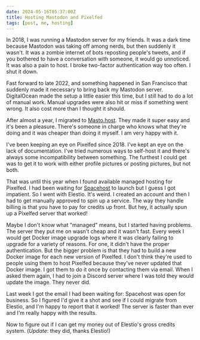 ```yaml
---
date: 2024-05-16T05:37:00Z
title: Hosting Mastodon and Pixelfed
tags: [post, me, hosting]
---
```


In 2018, I was running a Mastodon server for my friends. It was a dark time because Mastodon was taking off among nerds, but then suddenly it wasn't. It was a zombie internet of bots reposting people's tweets, and if you bothered to have a conversation with someone, it would go unnoticed. It was also a pain to host. I broke two-factor authentication way too often. I shut it down.

Fast forward to late 2022, and something happened in San Francisco that suddenly made it necessary to bring back my Mastodon server. DigitalOcean made the setup a little easier this time, but I still had to do a lot of manual work. Manual upgrades were also hit or miss if something went wrong. It also cost more than I thought it should.

After almost a year, I migrated to [Masto.host](https://masto.host/). They made it super easy and it's been a pleasure. There's someone in charge who knows what they're doing and it was cheaper than doing it myself. I am very happy with it.

I've been keeping an eye on Pixelfed since 2018. I've kept an eye on the lack of documentation. I've tried numerous ways to self-host it and there's always some incompatibility between something. The furthest I could get was to get it to work with either profile pictures or posting pictures, but not both.

That was until this year when I found available managed hosting for Pixelfed. I had been waiting for [Spacehost](https://spacehost.one/) to launch but I guess I got impatient. So I went with Elestio. It's weird. I created an account and then I had to get manually approved to spin up a service. The way they handle billing is that you have to pay for credits up front. But hey, it actually spun up a Pixelfed server that worked!

Maybe I don't know what "managed" means, but I started having problems. The server they put me on wasn't cheap and it wasn't fast. Every week I would get Docker image upgrade logs where it was clearly failing to upgrade for a variety of reasons. For one, it didn't have the proper authentication. But the bigger problem is that they had to build a new Docker image for each new version of Pixelfed. I don't think they're used to people using them to host Pixelfed because they've never updated that Docker image. I got them to do it once by contacting them via email. When I asked them again, I had to join a Discord server where I was told they would update the image. They never did.

Last week I got the email I had been waiting for: Spacehost was open for business. So I figured I'd give it a shot and see if I could migrate from Elestio, and I'm happy to report that it worked! The server is faster than ever and I'm really happy with the results.

Now to figure out if I can get my money out of Elestio's gross credits system. (*Update*: they did, thanks Elestio!)
